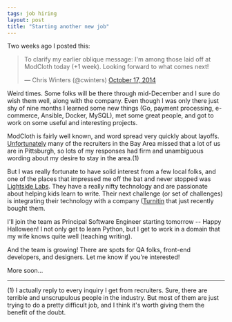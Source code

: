```yaml
---
tags: job hiring
layout: post
title: "Starting another new job"
---
```


Two weeks ago I posted this:

<blockquote class="twitter-tweet" lang="en"><p>To clarify my earlier oblique message: I&#39;m among those laid off at ModCloth today (+1 week). Looking forward to what comes next!</p>&mdash; Chris Winters (@cwinters) <a href="https://twitter.com/cwinters/status/522937917006950400">October 17, 2014</a></blockquote>
<script async src="//platform.twitter.com/widgets.js" charset="utf-8"></script>

Weird times. Some folks will be there through mid-December and I sure do wish them well, along with the company. Even
though I was only there just shy of nine months I learned some new things (Go, payment processing, e-commerce, 
Ansible, Docker, MySQL), met some great people, and got to work on some useful and interesting projects.

ModCloth is fairly well known, and word spread very quickly about layoffs. 
[Unfortunately](https://twitter.com/cwinters/status/524315628371320833) many of the recruiters in the Bay Area
missed that a lot of us are in Pittsburgh, so lots of my responses had firm and unambiguous wording about my
desire to stay in the area.(1)

But I was really fortunate to have solid interest from a few local folks, and one of the places that impressed me off the
bat and never stopped was [Lightside Labs](http://lightsidelabs.com/). They have a really nifty technology and are passionate about 
helping kids learn to write. Their next challenge (or set of challenges) is integrating their technology with a company 
([Turnitin](http://turnitin.com/) that just recently bought them.

I'll join the team as Principal Software Engineer starting tomorrow -- Happy Halloween! I not only get to learn Python,
but I get to work in a domain that my wife knows quite well (teaching writing).

And the team is growing! There are spots for QA folks, front-end developers, and designers. Let me know if you're interested!

More soon...

----

(1) I actually reply to every inquiry I get from recruiters. Sure, there are terrible and unscrupulous people in 
the industry. But most of them are just trying to do a pretty difficult job, and I think it's worth giving them
the benefit of the doubt.

